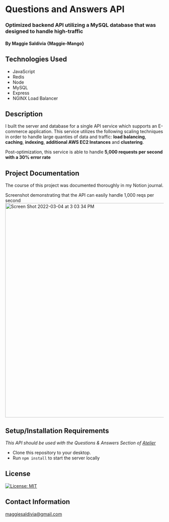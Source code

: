 # Questions and Answers API

### Optimized backend API utilizing a MySQL database that was designed to handle high-traffic

#### By Maggie Saldivia **{Maggie-Mango}**

## Technologies Used
* JavaScript
* Redis
* Node
* MySQL
* Express
* NGINX Load Balancer


## Description

I built the server and database for a single API service which supports an E-commerce application. This service utilizes the following scaling techniques in order to handle large quanties of data and traffic: **load balancing**, **caching**, **indexing**, **additional AWS EC2 Instances** and **clustering**. 

Post-optimization, this service is able to handle **5,000 requests per second with a 30% error rate**


## Project Documentation
The course of this project was documented thoroughly in my Notion journal.

Screenshot demonstrating that the API can easily handle 1,000 reqs per second
<img width="680" alt="Screen Shot 2022-03-04 at 3 03 34 PM" src="https://user-images.githubusercontent.com/13864148/156833627-a8000856-439d-48d7-a18a-bffedd3ab804.png">

## Setup/Installation Requirements
_This API should be used with the Questions & Answers Section of [Atelier](https://github.com/Maggie-Mango/Atelier)_

* Clone this repository to your desktop.
* Run `npm install` to start the server locally

## License

[![License: MIT](https://img.shields.io/badge/License-MIT-yellow.svg)](https://opensource.org/licenses/MIT)

## Contact Information

maggiesaldivia@gmail.com

